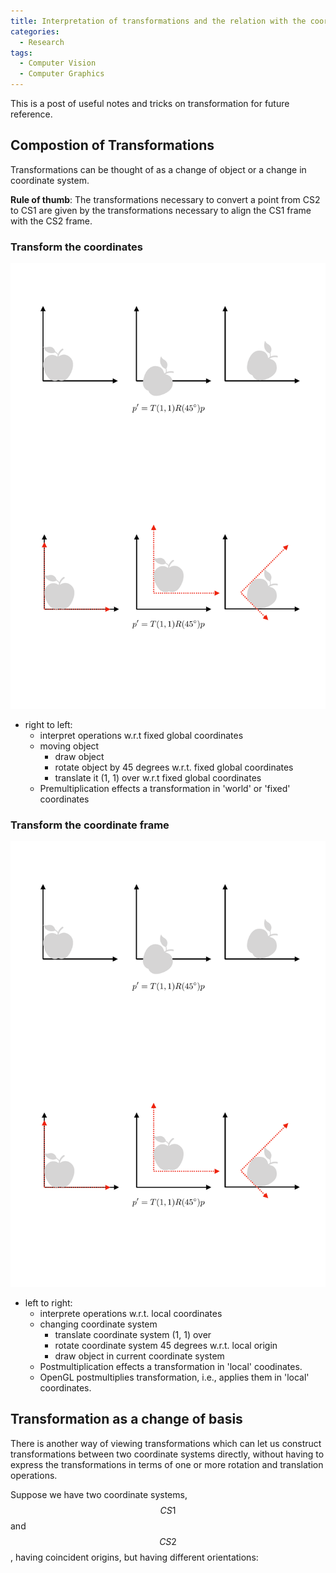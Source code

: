 ```yaml
---
title: Interpretation of transformations and the relation with the coordinate system
categories: 
  - Research
tags:
  - Computer Vision
  - Computer Graphics
---
```


This is a post of useful notes and tricks on transformation for future reference.

## Compostion of Transformations

Transformations can be thought of as a change of object or a change in coordinate system.

**Rule of thumb**: The transformations necessary to convert a point from CS2 to CS1 are given by the transformations necessary to align the CS1 frame with the CS2 frame.

<!-- <div class="img_row">
	<img class="col three" src="/assets/img/research/transform/examp_trans.png">
</div>

$$
p''=T(2, 3, 0)R(z, -90)p
$$ -->

### Transform the coordinates
<div class="img_row">
	<img class="col three" src="/assets/img/research/transform/transform.pdf">
</div>

* right to left:
	* interpret operations w.r.t fixed global coordinates
	* moving object
		* draw object
		* rotate object by 45 degrees w.r.t. fixed global coordinates
		* translate it (1, 1) over w.r.t fixed global coordinates
	* Premultiplication effects a transformation in 'world' or 'fixed' coordinates

### Transform the coordinate frame
<div class="img_row">
	<img class="col three" src="/assets/img/research/transform/transform_1.pdf">
</div>

* left to right:
	* interprete operations w.r.t. local coordinates
	* changing coordinate system
		* translate coordinate system (1, 1) over
		* rotate coordinate system 45 degrees w.r.t. local origin
		* draw object in current coordinate system
	* Postmultiplication effects a transformation in 'local' coodinates.
	* OpenGL postmultiplies transformation, i.e., applies them in 'local' coordinates.

## Transformation as a change of basis
There is another way of viewing transformations which can let us construct transformations between two coordinate systems directly, without having to express the transformations in terms of one or more rotation and translation operations.

Suppose we have two coordinate systems, $$CS1$$ and $$CS2$$, having coincident origins, but having different orientations: